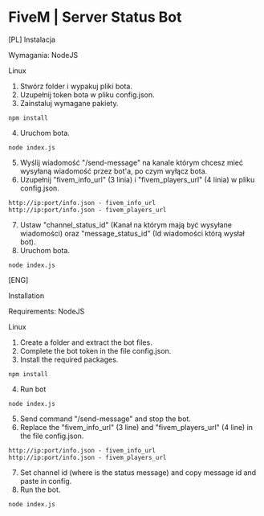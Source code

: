 # FiveM | Server Status Bot

[PL]
Instalacja

Wymagania:
  NodeJS

Linux
  1. Stwórz folder i wypakuj pliki bota.
  2. Uzupełnij token bota w pliku config.json.
  3. Zainstaluj wymagane pakiety.
  
    npm install
    
  4. Uruchom bota.
  
    node index.js  
    
  5. Wyślij wiadomość "/send-message" na kanale którym chcesz mieć wysyłaną wiadomość przez bot'a, po czym wyłącz bota.
  6. Uzupełnij "fivem_info_url" (3 linia) i "fivem_players_url" (4 linia) w pliku config.json.
  
    http://ip:port/info.json - fivem_info_url
    http://ip:port/info.json - fivem_players_url 
    
  7. Ustaw "channel_status_id" (Kanał na którym mają być wysyłane wiadomości) oraz "message_status_id" (Id wiadomości którą wysłał bot).
  8. Uruchom bota.
  
    node index.js    
  [ENG]
  
 Installation
 
 Requirements:
  NodeJS

Linux
  1. Create a folder and extract the bot files.
  2. Complete the bot token in the file config.json.
  3. Install the required packages.
  
    npm install
    
  4. Run bot
  
    node index.js
    
  5. Send command "/send-message" and stop the bot. 
  6. Replace the "fivem_info_url" (3 line) and "fivem_players_url" (4 line) in the file config.json.
  
    http://ip:port/info.json - fivem_info_url
    http://ip:port/info.json - fivem_players_url 
    
  7. Set channel id (where is the status message) and copy message id and paste in config.
  8. Run the bot.
    
    node index.js
